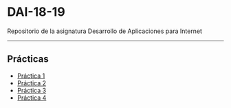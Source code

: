# DAI-18-19
Repositorio de la asignatura Desarrollo de Aplicaciones para Internet

---

## Prácticas

* [Práctica 1](./Practica1/README.md)
* [Práctica 2](./Practica2/README.md)
* [Práctica 3](./Practica3/README.md)
* [Práctica 4](./Practica4/README.md)